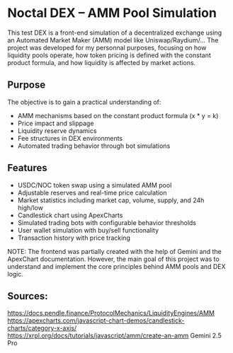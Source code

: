 # Noctal DEX – AMM Pool Simulation

This test DEX is a front-end simulation of a decentralized exchange using an Automated Market Maker (AMM) model like Uniswap/Raydium/... The project was developed for my personnal purposes, focusing on how liquidity pools operate, how token pricing is defined with the constant product formula, and how liquidity is affected by market actions.

## Purpose

The objective is to gain a practical understanding of:

- AMM mechanisms based on the constant product formula (x * y = k)
- Price impact and slippage
- Liquidity reserve dynamics
- Fee structures in DEX environments
- Automated trading behavior through bot simulations

## Features

- USDC/NOC token swap using a simulated AMM pool
- Adjustable reserves and real-time price calculation
- Market statistics including market cap, volume, supply, and 24h high/low
- Candlestick chart using ApexCharts
- Simulated trading bots with configurable behavior thresholds
- User wallet simulation with buy/sell functionality
- Transaction history with price tracking


NOTE: The frontend was partially created with the help of Gemini and the ApexChart documentation. However, the main goal of this project was to understand and implement the core principles behind AMM pools and DEX logic.

## Sources:
https://docs.pendle.finance/ProtocolMechanics/LiquidityEngines/AMM
https://apexcharts.com/javascript-chart-demos/candlestick-charts/category-x-axis/
https://xrpl.org/docs/tutorials/javascript/amm/create-an-amm
Gemini 2.5 Pro
